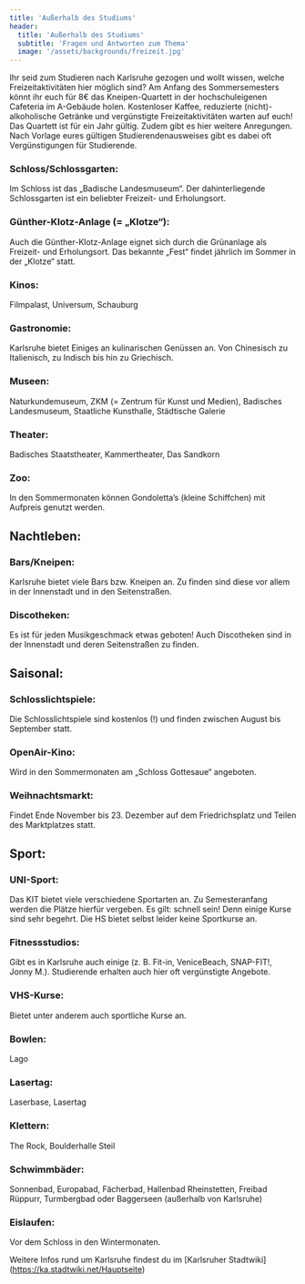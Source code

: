 ```yaml
---
title: 'Außerhalb des Studiums'
header:
  title: 'Außerhalb des Studiums'
  subtitle: 'Fragen und Antworten zum Thema'
  image: '/assets/backgrounds/freizeit.jpg'
---
```

Ihr seid zum Studieren nach Karlsruhe gezogen und wollt wissen, welche Freizeitaktivitäten hier möglich sind? 
Am Anfang des Sommersemesters könnt ihr euch für 8€ das Kneipen-Quartett in der hochschuleigenen Cafeteria im A-Gebäude holen. Kostenloser Kaffee, reduzierte (nicht)-alkoholische Getränke und vergünstigte Freizeitaktivitäten warten auf euch! Das Quartett ist für ein Jahr gültig. 
Zudem gibt es hier weitere Anregungen. Nach Vorlage eures gültigen Studierendenausweises gibt es dabei oft Vergünstigungen für Studierende. 
### Schloss/Schlossgarten:
Im Schloss ist das „Badische Landesmuseum“. Der dahinterliegende Schlossgarten ist ein beliebter Freizeit- und Erholungsort. 
### Günther-Klotz-Anlage (= „Klotze“):
Auch die Günther-Klotz-Anlage eignet sich durch die Grünanlage als Freizeit- und Erholungsort. Das bekannte „Fest“ findet jährlich im Sommer in der „Klotze“ statt. 
### Kinos:
Filmpalast, Universum, Schauburg
### Gastronomie:
Karlsruhe bietet Einiges an kulinarischen Genüssen an. Von Chinesisch zu Italienisch, zu Indisch bis hin zu Griechisch. 
### Museen:
Naturkundemuseum, ZKM (= Zentrum für Kunst und Medien), Badisches Landesmuseum, Staatliche Kunsthalle, Städtische Galerie
### Theater:
Badisches Staatstheater, Kammertheater, Das Sandkorn
### Zoo:
In den Sommermonaten können Gondoletta’s (kleine Schiffchen) mit Aufpreis genutzt werden. 

## Nachtleben:
### Bars/Kneipen:
Karlsruhe bietet viele Bars bzw. Kneipen an. Zu finden sind diese vor allem in der Innenstadt und in den Seitenstraßen. 
### Discotheken:
Es ist für jeden Musikgeschmack etwas geboten! Auch Discotheken sind in der Innenstadt und deren Seitenstraßen zu finden. 


## Saisonal: 
### Schlosslichtspiele:
Die Schlosslichtspiele sind kostenlos (!) und finden zwischen August bis September statt. 
### OpenAir-Kino: 
Wird in den Sommermonaten am „Schloss Gottesaue“ angeboten. 
### Weihnachtsmarkt: 
Findet Ende November bis 23. Dezember auf dem Friedrichsplatz und Teilen des Marktplatzes statt. 

## Sport:
### UNI-Sport:
Das KIT bietet viele verschiedene Sportarten an. Zu Semesteranfang werden die Plätze hierfür vergeben. Es gilt: schnell sein! Denn einige Kurse sind sehr begehrt. Die HS bietet selbst leider keine Sportkurse an. 
### Fitnessstudios:
Gibt es in Karlsruhe auch einige (z. B. Fit-in, VeniceBeach, SNAP-FIT!, Jonny M.). Studierende erhalten auch hier oft vergünstigte Angebote. 
### VHS-Kurse:
Bietet unter anderem auch sportliche Kurse an. 
### Bowlen: 
Lago
### Lasertag:
Laserbase, Lasertag
### Klettern:
The Rock, Boulderhalle Steil 
### Schwimmbäder: 
Sonnenbad, Europabad, Fächerbad, Hallenbad Rheinstetten, Freibad Rüppurr, Turmbergbad oder Baggerseen (außerhalb von Karlsruhe)
### Eislaufen:
Vor dem Schloss in den Wintermonaten. 

Weitere Infos rund um Karlsruhe findest du im 
[Karlsruher Stadtwiki] (https://ka.stadtwiki.net/Hauptseite)

